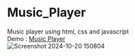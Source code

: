 # Music_Player



Music player using html, css and javascript<br>
Demo : <a href="https://darshan7090.github.io/Music_Player/">Music Player</a><br>
![Screenshot 2024-10-20 150804](https://github.com/user-attachments/assets/e7c1abd9-401a-4c16-98a5-73443d584780)
